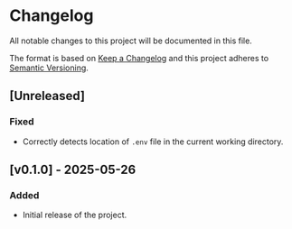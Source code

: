 # Changelog

All notable changes to this project will be documented in this file.

The format is based on [Keep a Changelog](http://keepachangelog.com/en/1.0.0/)
and this project adheres to [Semantic Versioning](http://semver.org/spec/v2.0.0.html).


## [Unreleased]
### Fixed
- Correctly detects location of `.env` file in the current working directory.


## [v0.1.0] - 2025-05-26
### Added
- Initial release of the project.
